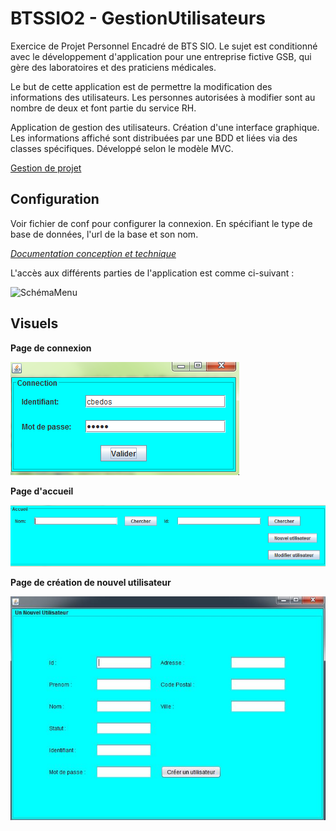 # BTSSIO2 - GestionUtilisateurs

Exercice de Projet Personnel Encadré de BTS SIO. Le sujet est conditionné avec le développement d'application pour une entreprise fictive GSB, qui gère des laboratoires et des praticiens médicales.

Le but de cette application est de permettre la modification des informations des utilisateurs. Les personnes autorisées à modifier sont au nombre de deux et font partie du service RH.

Application de gestion des utilisateurs.  Création d'une interface graphique. Les informations affiché sont distribuées par une BDD et liées via des classes spécifiques. Développé selon le modèle MVC.

[Gestion de projet](https://vcabillic.framaboard.org/?controller=BoardViewController&action=readonly&token=f3a4a1de2ef7d12a83f5c885cdc6a82a97cf1fc70605237c1a55de8cad2d)

## Configuration

Voir fichier de conf pour configurer la connexion. En spécifiant le type de base de données, l'url de la base et son nom.

[*Documentation conception et technique*](./documentation/DOC.md)

L'accès aux différents parties de l'application est comme ci-suivant :

![SchémaMenu](./documentation/Schema/SchémaMenu.png)

## Visuels

**Page de connexion**

![java connection](./documentation/Schema/Visuel_application/java_connection.PNG)

**Page d'accueil**

![java accueil](./documentation/Schema/Visuel_application/java_accueil.PNG)

**Page de création de nouvel utilisateur**

![Capture](./documentation/Schema/Visuel_application/menuNouvelUtilisateur.JPG)
